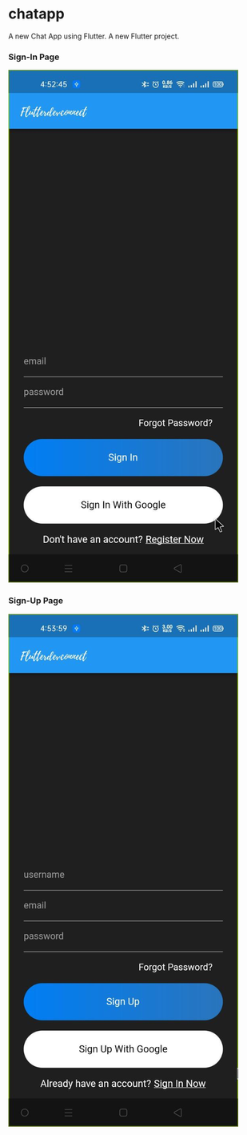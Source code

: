 # chatapp

A new Chat App using Flutter.
A new Flutter project.

### Sign-In Page

![Sign-In Page](https://github.com/TaneemKazi/ChatApp/blob/main/ScreenShots/SingIn..jpg)

### Sign-Up Page
![Sign-Up Page](https://github.com/TaneemKazi/ChatApp/blob/main/ScreenShots/SingUp..jpg)
